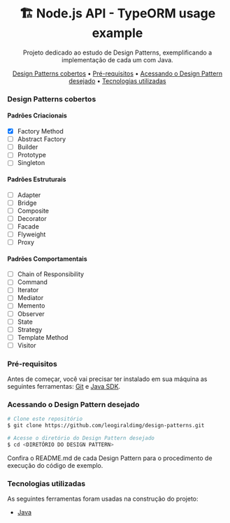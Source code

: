 <h1 align="center">🏗️ Node.js API - TypeORM usage example</h1>

<p align="center">Projeto dedicado ao estudo de Design Patterns, exemplificando a implementação de cada um com Java.</p>

<p align="center">
    <a href="#design-patterns-cobertos">Design Patterns cobertos</a> •
    <a href="#pre-requisitos">Pré-requisitos</a> •
    <a href="#acessando-design-pattern">Acessando o Design Pattern desejado</a> •
    <a href="#tecnologias-utilizadas">Tecnologias utilizadas</a>
</p>

<h3 id="design-patterns-cobertos">Design Patterns cobertos</h3>

#### Padrões Criacionais

- [x] Factory Method
- [ ] Abstract Factory
- [ ] Builder
- [ ] Prototype
- [ ] Singleton

#### Padrões Estruturais

- [ ] Adapter
- [ ] Bridge
- [ ] Composite
- [ ] Decorator
- [ ] Facade
- [ ] Flyweight
- [ ] Proxy

#### Padrões Comportamentais

- [ ] Chain of Responsibility
- [ ] Command
- [ ] Iterator
- [ ] Mediator
- [ ] Memento
- [ ] Observer
- [ ] State
- [ ] Strategy
- [ ] Template Method
- [ ] Visitor

<h3 id="pre-requisitos">Pré-requisitos</h3>

Antes de começar, você vai precisar ter instalado em sua máquina as seguintes ferramentas: [Git](https://git-scm.com/) e [Java SDK](https://www.oracle.com/java/technologies/downloads/).

<h3 id="acessando-design-pattern">Acessando o Design Pattern desejado</h3>

```bash
# Clone este repositório
$ git clone https://github.com/leogiraldimg/design-patterns.git

# Acesse o diretório do Design Pattern desejado
$ cd <DIRETÓRIO DO DESIGN PATTERN>
```

Confira o README.md de cada Design Pattern para o procedimento de execução do código de exemplo.

<h3 id="tecnologias-utilizadas">Tecnologias utilizadas</h3>

As seguintes ferramentas foram usadas na construção do projeto:

- [Java](https://www.java.com/en/)
